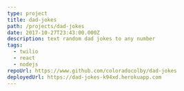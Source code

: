 ```yaml
---
type: project
title: dad-jokes
path: /projects/dad-jokes
date: 2017-10-27T23:43:00.000Z
description: text random dad jokes to any number
tags:
  - twilio
  - react
  - nodejs
repoUrl: https://www.github.com/coloradocolby/dad-jokes
deployedUrl: https://dad-jokes-k94xd.herokuapp.com
---
```

